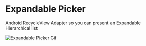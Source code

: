 # Expandable Picker
Android RecycleView Adapter so you can present an Expandable Hierarchical list


![Expandable Picker Gif](ExpandablePicker.gif)

